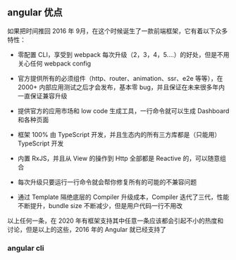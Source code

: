 ## angular 优点 
如果把时间推回 2016 年 9月，在这个时候诞生了一款前端框架，它有着以下众多特性：

- 零配置 CLI，享受到 webpack 每次升级（2，3，4，5....）的好处，但是不用关心任何 webpack config

- 官方提供所有的必须组件（http、router、animation、ssr、e2e 等等），在  2000+ 内部应用测试之后才会发布，基本零 bug，并且保证在未来很多年内一直保证兼容升级

- 提供官方的应用市场和 low code 生成工具，一行命令就可以生成 Dashboard 和各种页面

- 框架 100% 由 TypeScript 开发，并且生态内的所有三方库都是（只能用） TypeScript 开发 

- 内置 RxJS，并且从 View 的操作到 Http 全部都是 Reactive 的，可以随意组合

- 每次升级只要运行一行命令就会帮你修复所有的可能的不兼容问题

- 通过 Template 隔绝底层的 Compiler 升级成本，Compiler 迭代了三代，性能不断提升，bundle size 不断减少，但是用户代码一行不用改


以上任何一条，在 2020 年有框架支持其中任意一条应该都会引起不小的热度和讨论，但是以上的这些，2016 年的 Angular 就已经支持了 


### angular cli 

